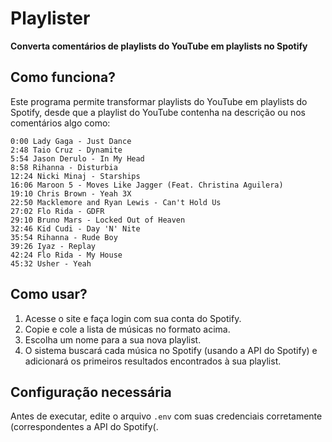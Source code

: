 # Playlister  
**Converta comentários de playlists do YouTube em playlists no Spotify**  

## Como funciona?  
Este programa permite transformar playlists do YouTube em playlists do Spotify, desde que a playlist do YouTube contenha na descrição ou nos comentários algo como:  

```
0:00 Lady Gaga - Just Dance
2:48 Taio Cruz - Dynamite
5:54 Jason Derulo - In My Head
8:58 Rihanna - Disturbia
12:24 Nicki Minaj - Starships
16:06 Maroon 5 - Moves Like Jagger (Feat. Christina Aguilera)
19:10 Chris Brown - Yeah 3X
22:50 Macklemore and Ryan Lewis - Can't Hold Us
27:02 Flo Rida - GDFR
29:10 Bruno Mars - Locked Out of Heaven
32:46 Kid Cudi - Day 'N' Nite
35:54 Rihanna - Rude Boy
39:26 Iyaz - Replay
42:24 Flo Rida - My House
45:32 Usher - Yeah
```


## Como usar?  
1. Acesse o site e faça login com sua conta do Spotify.  
2. Copie e cole a lista de músicas no formato acima.  
3. Escolha um nome para a sua nova playlist.  
4. O sistema buscará cada música no Spotify (usando a API do Spotify) e adicionará os primeiros resultados encontrados à sua playlist.  

## Configuração necessária  
Antes de executar, edite o arquivo `.env` com suas credenciais corretamente (correspondentes a API do Spotify(.  
